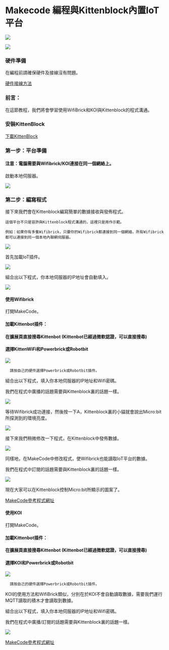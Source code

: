 # Makecode 編程與Kittenblock內置IoT平台

![](https://kittenbothk.readthedocs.io/en/latest/\_images/mcbanner8.png)

![](https://kittenbothk.readthedocs.io/en/latest/\_images/kbbanner5.png)

### 硬件準備

在編程前請確保硬件及接線沒有問題。

[硬件接線方法](../wifibrick/wifibrick\_intro.md)

### 前言：

在這節教程，我們將會學習使用WifiBrick和KOI與Kittenblock的程式溝通。

### 安裝KittenBlock

[下載KittenBlock](../../ge-bian-cheng-ping-tai-jie-shao/kittenblock/kttenblockgreen.md)

### 第一步：平台準備

#### 注意：電腦需要與Wifibrick/KOI連接在同一個網絡上。

啟動本地伺服器。

![](https://kittenbothk.readthedocs.io/en/latest/\_images/kb43.png)

### 第二步：編寫程式

接下來我們會在Kittenblock編寫簡單的數據接收與發佈程式。

```
這個平台不只是容許與Kittenblock程式溝通的，這裡只是用作示範。

例如：如果你有多隻Wifibrick，只要你的Wifibrick都連接到同一個網絡，所有Wifibrick都可以連接到同一個本地內聯網伺服器。
```

![](https://kittenbothk.readthedocs.io/en/latest/\_images/kb13.png)

首先加載IoT插件。

![](https://kittenbothk.readthedocs.io/en/latest/\_images/kb52.png)

組合出以下程式，你本地伺服器的IP地址會自動填入。

![](https://kittenbothk.readthedocs.io/en/latest/\_images/kb61.png)

#### 使用Wifibrick

打開MakeCode。

#### 加載Kittenbot插件：

#### 在擴展頁直接搜尋Kittenbot (Kittenbot已經過微軟認證，可以直接搜尋)

#### 選擇KittenWiFi和Powerbrick或Robotbit

![](https://kittenbothk.readthedocs.io/en/latest/\_images/wifi\_search.png)

```
  請按自己的硬件選擇Powerbrick或Robotbit插件。
```

組合出以下程式，填入你本地伺服器的IP地址和Wifi密碼。

我們在程式中廣播的話題需要與Kittenblock裏的話題一樣。

![](https://kittenbothk.readthedocs.io/en/latest/\_images/kb71.png)

等待Wifibrick成功連接，然後按一下A，Kittenblock裏的小貓就會說出Micro:bit所探測到的環境亮度。

![](https://kittenbothk.readthedocs.io/en/latest/\_images/kb81.png)

接下來我們稍微修改一下程式，在Kittenblock中發佈數據。

![](https://kittenbothk.readthedocs.io/en/latest/\_images/kb9.png)

同樣地，在MakeCode中修改程式，使Wifibrick也能讀取IoT平台的數據。

我們在程式中訂閱的話題需要與Kittenblock裏的話題一樣。

![](https://kittenbothk.readthedocs.io/en/latest/\_images/kb10.png)

現在大家可以在Kittenblock控制Micro:bit所顯示的圖案了。

[MakeCode參考程式網址](https://makecode.microbit.org/\_bi118xfRj5im)

#### 使用KOI

打開MakeCode。

#### 加載Kittenbot插件：

#### 在擴展頁直接搜尋Kittenbot (Kittenbot已經過微軟認證，可以直接搜尋)

#### 選擇KOI和Powerbrick或Robotbit

![](https://kittenbothk.readthedocs.io/en/latest/\_images/wifi\_search.png)

```
  請按自己的硬件選擇Powerbrick或Robotbit插件。
```

KOI的使用方法和WifiBrick類似，分別在於KOI不會自動讀取數據，需要我們運行MQTT讀取的積木才會讀取到數據。

組合出以下程式，填入你本地伺服器的IP地址和Wifi密碼。

我們在程式中廣播/訂閱的話題需要與Kittenblock裏的話題一樣。

![](https://kittenbothk.readthedocs.io/en/latest/\_images/kb111.png)

[MakeCode參考程式網址](https://makecode.microbit.org/\_3VA7DbDhj254)
